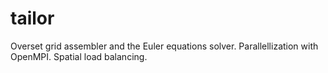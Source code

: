 # tailor
Overset grid assembler and the Euler equations solver.
Parallellization with OpenMPI.
Spatial load balancing.
